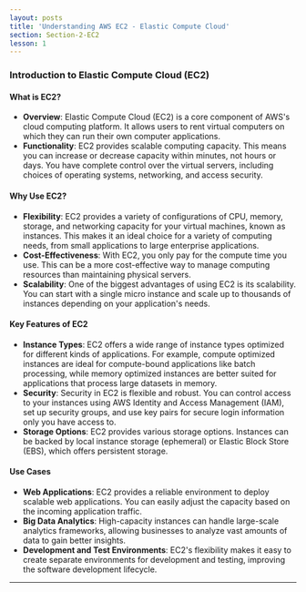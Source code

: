 ```yaml
---
layout: posts
title: 'Understanding AWS EC2 - Elastic Compute Cloud'
section: Section-2-EC2
lesson: 1
---
```


### Introduction to Elastic Compute Cloud (EC2)

#### What is EC2?

- **Overview**: Elastic Compute Cloud (EC2) is a core component of AWS's cloud computing platform. It allows users to rent virtual computers on which they can run their own computer applications.
- **Functionality**: EC2 provides scalable computing capacity. This means you can increase or decrease capacity within minutes, not hours or days. You have complete control over the virtual servers, including choices of operating systems, networking, and access security.

<!-- pagebreak -->

#### Why Use EC2?

- **Flexibility**: EC2 provides a variety of configurations of CPU, memory, storage, and networking capacity for your virtual machines, known as instances. This makes it an ideal choice for a variety of computing needs, from small applications to large enterprise applications.
- **Cost-Effectiveness**: With EC2, you only pay for the compute time you use. This can be a more cost-effective way to manage computing resources than maintaining physical servers.
- **Scalability**: One of the biggest advantages of using EC2 is its scalability. You can start with a single micro instance and scale up to thousands of instances depending on your application's needs.

<!-- pagebreak -->

#### Key Features of EC2

- **Instance Types**: EC2 offers a wide range of instance types optimized for different kinds of applications. For example, compute optimized instances are ideal for compute-bound applications like batch processing, while memory optimized instances are better suited for applications that process large datasets in memory.
- **Security**: Security in EC2 is flexible and robust. You can control access to your instances using AWS Identity and Access Management (IAM), set up security groups, and use key pairs for secure login information only you have access to.
- **Storage Options**: EC2 provides various storage options. Instances can be backed by local instance storage (ephemeral) or Elastic Block Store (EBS), which offers persistent storage.

<!-- pagebreak -->

#### Use Cases

- **Web Applications**: EC2 provides a reliable environment to deploy scalable web applications. You can easily adjust the capacity based on the incoming application traffic.
- **Big Data Analytics**: High-capacity instances can handle large-scale analytics frameworks, allowing businesses to analyze vast amounts of data to gain better insights.
- **Development and Test Environments**: EC2's flexibility makes it easy to create separate environments for development and testing, improving the software development lifecycle.

---
